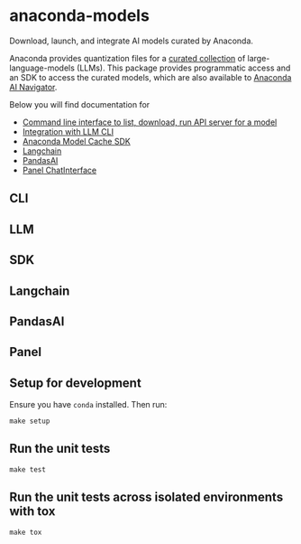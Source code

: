 # anaconda-models

Download, launch, and integrate AI models curated by Anaconda.

Anaconda provides quantization files for a [curated collection](https://docs.anaconda.com/ai-navigator/user-guide/models/)
of large-language-models (LLMs).
This package provides programmatic access and an SDK to access the curated models, which are also available
to [Anaconda AI Navigator](https://docs.anaconda.com/ai-navigator/).

Below you will find documentation for

* [Command line interface to list, download, run API server for a model](#cli)
* [Integration with LLM CLI](#llm)
* [Anaconda Model Cache SDK](#sdk)
* [Langchain](#langchain)
* [PandasAI](#pandasai)
* [Panel ChatInterface](#panel)

## CLI

## LLM

## SDK

## Langchain

## PandasAI

## Panel


## Setup for development

Ensure you have `conda` installed.
Then run:
```shell
make setup
```

## Run the unit tests
```shell
make test
```

## Run the unit tests across isolated environments with tox
```shell
make tox
```
